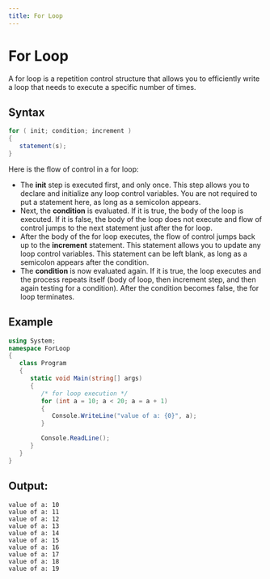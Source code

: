 ```yaml
---
title: For Loop
---
```


# For Loop

A for loop is a repetition control structure that allows you to efficiently write a loop that needs to execute a specific number of times.


## Syntax

```csharp
for ( init; condition; increment )
{
   statement(s);
}
```

Here is the flow of control in a for loop:
- The **init** step is executed first, and only once. This step allows you to declare and initialize any loop control variables. You are not required to put a statement here, as long as a semicolon appears.
- Next, the **condition** is evaluated. If it is true, the body of the loop is executed. If it is false, the body of the loop does not execute and flow of control jumps to the next statement just after the for loop.
- After the body of the for loop executes, the flow of control jumps back up to the **increment** statement. This statement allows you to update any loop control variables. This statement can be left blank, as long as a semicolon appears after the condition.
- The **condition** is now evaluated again. If it is true, the loop executes and the process repeats itself (body of loop, then increment step, and then again testing for a condition). After the condition becomes false, the for loop terminates.

## Example
```csharp
using System;
namespace ForLoop
{
   class Program
   {
      static void Main(string[] args)
      {
         /* for loop execution */
         for (int a = 10; a < 20; a = a + 1)
         {
            Console.WriteLine("value of a: {0}", a);
         }

         Console.ReadLine();
      }
   }
} 
```

## Output:
```
value of a: 10
value of a: 11
value of a: 12
value of a: 13
value of a: 14
value of a: 15
value of a: 16
value of a: 17
value of a: 18
value of a: 19
```
